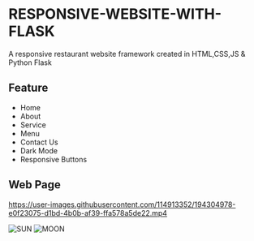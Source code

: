 # RESPONSIVE-WEBSITE-WITH-FLASK
A responsive restaurant website framework created in HTML,CSS,JS &amp; Python Flask

Feature
-------

* Home 
* About
* Service
* Menu
* Contact Us
* Dark Mode
* Responsive Buttons

Web Page
--------

https://user-images.githubusercontent.com/114913352/194304978-e0f23075-d1bd-4b0b-af39-ffa578a5de22.mp4



![SUN](https://user-images.githubusercontent.com/114913352/194310351-cde5b156-a483-491a-9add-eacde803b177.png)
![MOON](https://user-images.githubusercontent.com/114913352/194310372-010d3da7-479b-4c5b-838d-b909988e725f.png)

